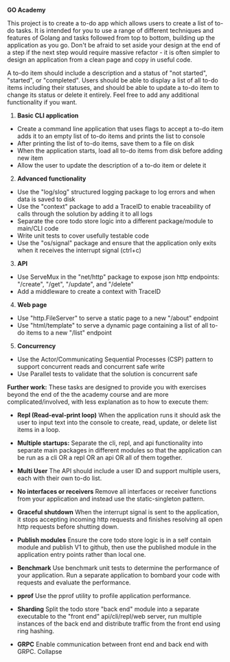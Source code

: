 **GO Academy**

This project is to create a to-do app which allows users to create a list of to-do tasks. It is intended for you to use
a range of different techniques and features of Golang and tasks followed from top to bottom, building up the
application as you go. Don't be afraid to set aside your design at the end of a step if the next step would require
massive refactor - it is often simpler to design an application from a clean page and copy in useful code.

A to-do item should include a description and a status of "not started", "started", or "completed". Users should be able
to display a list of all to-do items including their statuses, and should be able to update a to-do item to change its
status or delete it entirely. Feel free to add any additional functionality if you want.

1) **Basic CLI application**

- Create a command line application that uses flags to accept a to-do item adds it to an empty list of to-do items and
  prints the list to console
- After printing the list of to-do items, save them to a file on disk
- When the application starts, load all to-do items from disk before adding new item
- Allow the user to update the description of a to-do item or delete it

2) **Advanced functionality**

- Use the "log/slog" structured logging package to log errors and when data is saved to disk
- Use the "context" package to add a TraceID to enable traceability of calls through the solution by adding it to all
  logs
- Separate the core todo store logic into a different package/module to main/CLI code
- Write unit tests to cover usefully testable code
- Use the "os/signal" package and ensure that the application only exits when it receives the interrupt signal (ctrl+c)

3) **API**

- Use ServeMux in the "net/http" package to expose json http endpoints: "/create", "/get", "/update", and "/delete"
- Add a middleware to create a context with TraceID

4) **Web page**

- Use "http.FileServer" to serve a static page to a new "/about" endpoint
- Use "html/template" to serve a dynamic page containing a list of all to-do items to a new "/list" endpoint

5) **Concurrency**

- Use the Actor/Communicating Sequential Processes (CSP) pattern to support concurrent reads and concurrent safe write
- Use Parallel tests to validate that the solution is concurrent safe

**Further work:**
These tasks are designed to provide you with exercises beyond the end of the the academy course and are more
complicated/involved, with less explanation as to how to execute them:

- **Repl (Read-eval-print loop)**
  When the application runs it should ask the user to input text into the console to create, read, update, or delete
  list items in a loop.

- **Multiple startups:**
  Separate the cli, repl, and api functionality into separate main packages in different modules so that the application
  can be run as a cli OR a repl OR an api OR all of them together.

- **Multi User**
  The API should include a user ID and support multiple users, each with their own to-do list.

- **No interfaces or receivers**
  Remove all interfaces or receiver functions from your application and instead use the static-singleton pattern.

- **Graceful shutdown**
  When the interrupt signal is sent to the application, it stops accepting incoming http requests and finishes resolving
  all open http requests before shutting down.

- **Publish modules**
  Ensure the core todo store logic is in a self contain module and publish V1 to github, then use the published module
  in the application entry points rather than local one.

- **Benchmark**
  Use benchmark unit tests to determine the performance of your application. Run a separate application to bombard your
  code with requests and evaluate the performance.

- **pprof**
  Use the pprof utility to profile application performance.

- **Sharding**
  Split the todo store "back end" module into a separate executable to the "front end" api/cli/repl/web server, run
  multiple instances of the back end and distribute traffic from the front end using ring hashing.

- **GRPC**
  Enable communication between front end and back end with GRPC.
  Collapse
